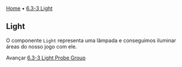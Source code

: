 [Home](../HomePT.md) • [6.3-3 Light](#)

## Light

O componente `Light` representa uma lâmpada e conseguimos iluminar áreas do nosso jogo com ele.

Avançar [6.3-3 Light Probe Group](./6.3.4.lightPG.md)